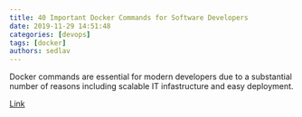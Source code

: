 ```yaml
---
title: 40 Important Docker Commands for Software Developers
date: 2019-11-29 14:51:48
categories: [devops]
tags: [docker]
authors: sedlav
---
```


Docker commands are essential for modern developers due to a substantial number of reasons including scalable IT infastructure and easy deployment.

[Link](https://www.ubuntupit.com/important-docker-commands-for-software-developers/)
